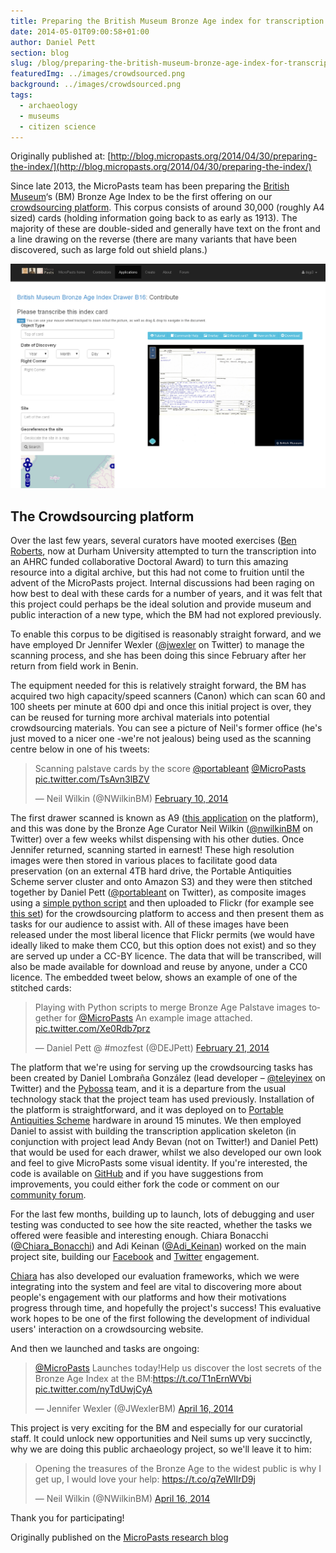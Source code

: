 ```yaml
---
title: Preparing the British Museum Bronze Age index for transcription
date: 2014-05-01T09:00:58+01:00
author: Daniel Pett
section: blog
slug: /blog/preparing-the-british-museum-bronze-age-index-for-transcription/
featuredImg: ../images/crowdsourced.png
background: ../images/crowdsourced.png
tags:
  - archaeology
  - museums
  - citizen science
---
```

Originally published at: [http://blog.micropasts.org/2014/04/30/preparing-the-index/](http://blog.micropasts.org/2014/04/30/preparing-the-index/)

Since late 2013, the MicroPasts team has been preparing the [British Museum](http://britishmuseum.org)&#8216;s (BM) Bronze Age Index to be the first offering on our [crowdsourcing platform](http://crowdsourced.micropasts.org "The MicroPasts crowd sourcing platform"). This corpus consists of around 30,000 (roughly A4 sized) cards (holding information going back to as early as 1913).  The majority of these are double-sided and generally have text on the front and a line drawing on the reverse (there are many variants that have been discovered, such as large fold out shield plans.)

![A screenshot of the crowdsourcing interface](../images/crowdsourced.png)

## The Crowdsourcing platform

Over the last few years, several curators have mooted exercises ([Ben Roberts](https://www.dur.ac.uk/archaeology/staff/?id=10573), 
now at Durham University attempted to turn the transcription into an AHRC funded collaborative Doctoral Award) to turn this amazing 
resource into a digital archive, but this had not come to fruition until the advent of the MicroPasts project. Internal 
discussions had been raging on how best to deal with these cards for a number of years, and it was felt that this project 
could perhaps be the ideal solution and provide museum and public interaction of a new type, which the BM had not explored previously.

To enable this corpus to be digitised is reasonably straight forward, and we have employed Dr Jennifer Wexler ([@jwexler](https://twitter.com/JWexlerBM "jennifer on Twitter") on Twitter) 
to manage the scanning process, and she has been doing this since February after her return from field work in Benin.

The equipment needed for this is relatively straight forward, the BM has acquired two high capacity/speed scanners (Canon) 
which can scan 60 and 100 sheets per minute at 600 dpi and once this initial project is over, they can be reused for turning 
more archival materials into potential crowdsourcing materials. You can see a picture of Neil's former office (he's just 
moved to a nicer one -we're not jealous) being used as the scanning centre below in one of his tweets:

<blockquote class="twitter-tweet">
    <p lang="en" dir="ltr">Scanning palstave cards by the score <a href="https://twitter.com/portableant?ref_src=twsrc%5Etfw">@portableant</a> <a href="https://twitter.com/MicroPasts?ref_src=twsrc%5Etfw">@MicroPasts</a> <a href="https://t.co/TsAvn3lBZV">pic.twitter.com/TsAvn3lBZV</a></p>&mdash; Neil Wilkin (@NWilkinBM) <a href="https://twitter.com/NWilkinBM/status/432912139213615104?ref_src=twsrc%5Etfw">February 10, 2014</a>
</blockquote> 

The first drawer scanned is known as A9 ([this application](http://crowdsourced.micropasts.org/app/drawA9/ "Application A9") 
on the platform), and this was done by the Bronze Age Curator Neil Wilkin ([@nwilkinBM](https://twitter.com/NWilkinBM "neil on Twitter") on Twitter) 
over a few weeks whilst dispensing with his other duties. Once Jennifer returned, scanning started in earnest! These high 
resolution images were then stored in various places to facilitate good data preservation (on an external 4TB hard drive, 
the Portable Antiquities Scheme server cluster and onto Amazon S3) and they were then stitched together by Daniel Pett 
([@portableant](http://twitter.com/portableant) on Twitter), as composite images using a [simple python script](https://github.com/findsorguk/MicroPasts-Scripts/blob/master/imageStitch.py "Github script for image stitching") 
and then uploaded to Flickr (for example see [this set](https://www.flickr.com/photos/micropasts/sets/72157641305131374/ "Flickr set")) 
for the crowdsourcing platform to access and then present them as tasks for our audience to assist with. All of these 
images have been released under the most liberal licence that Flickr permits (we would have ideally liked to make them CC0, 
but this option does not exist) and so they are served up under a CC-BY licence. The data that will be transcribed, will 
also be made available for download and reuse by anyone, under a CC0 licence. The embedded tweet below, shows an example of one of the stitched cards:

<blockquote class="twitter-tweet" data-lang="en">
    <p lang="en" dir="ltr">Playing with Python scripts to merge Bronze Age Palstave images together for <a href="https://twitter.com/MicroPasts?ref_src=twsrc%5Etfw">@MicroPasts</a> An example image attached. <a href="https://t.co/Xe0Rdb7prz">pic.twitter.com/Xe0Rdb7prz</a></p>&mdash; Daniel Pett @ #mozfest (@DEJPett) <a href="https://twitter.com/DEJPett/status/436817767983890432?ref_src=twsrc%5Etfw">February 21, 2014</a>
</blockquote>

The platform that we're using for serving up the crowdsourcing tasks has been created by Daniel Lombraña González (lead 
developer &#8211; [@teleyinex](https://twitter.com/teleyinex "Daniel's twitter profile")  on Twitter) and the 
[Pybossa](https://pybossa.com "Pybossa site") team, and it is a departure from the usual technology stack that the project 
team has used previously. Installation of the platform is straightforward, and it was deployed on to [Portable Antiquities Scheme](http://finds.org.uk) 
hardware in around 15 minutes. We then employed Daniel to assist with building the transcription application skeleton 
(in conjunction with project lead Andy Bevan (not on Twitter!) and Daniel Pett) that would be used for each drawer, whilst 
we also developed our own look and feel to give MicroPasts some visual identity. If you're interested, the code is available 
on [GitHub](https://github.com/findsorguk) and if you have suggestions from improvements, you could either fork the code or 
comment on our [community forum](https://community.micropasts,org).

For the last few months, building up to launch, lots of debugging and user testing was conducted to see how the site reacted,
whether the tasks we offered were feasible and interesting enough. Chiara Bonacchi ([@Chiara_Bonacchi](https://twitter.com/Chiara_Bonacchi)) and Adi Keinan ([@Adi_Keinan](https://twitter.com/Adi_Keinan)) worked on the main project site, building our [Facebook](http://facebook.com/micropasts) and [Twitter](http://twitter.com/micropasts) engagement.

[Chiara](https://www.ucl.ac.uk/archaeology/people/staff/bonacchi) has also developed our evaluation frameworks, which we were integrating into the system and feel are vital to discovering more about people's engagement with our platforms and how their motivations progress through time, and hopefully the project's success! This evaluative work hopes to be one of the first following the development of individual users' interaction on a crowdsourcing website.

And then we launched and tasks are ongoing:

<blockquote class="twitter-tweet" data-width="500" data-dnt="true">
  <p lang="en" dir="ltr">
    <a href="https://twitter.com/MicroPasts?ref_src=twsrc%5Etfw">@MicroPasts</a> Launches today!Help us discover the lost secrets of the Bronze Age Index at the BM:<a href="https://t.co/T1nErnWVbi">https://t.co/T1nErnWVbi</a> <a href="https://t.co/nyTdUwjCyA">pic.twitter.com/nyTdUwjCyA</a>
  </p>
  <p>
    &mdash; Jennifer Wexler (@JWexlerBM) <a href="https://twitter.com/JWexlerBM/status/456467924920721408?ref_src=twsrc%5Etfw">April 16, 2014</a>
  </p>
</blockquote>



This project is very exciting for the BM and especially for our curatorial staff. It could unlock new opportunities and Neil sums up very succinctly, why we are doing this public archaeology project, so we'll leave it to him:

<blockquote class="twitter-tweet" data-width="500" data-dnt="true">
  <p lang="en" dir="ltr">
    Opening the treasures of the Bronze Age to the widest public is why I get up, I would love your help: <a href="https://t.co/q7eWlIrD9j">https://t.co/q7eWlIrD9j</a>
  </p>
  <p>
    &mdash; Neil Wilkin (@NWilkinBM) <a href="https://twitter.com/NWilkinBM/status/456421634237140992?ref_src=twsrc%5Etfw">April 16, 2014</a>
  </p>
</blockquote>

Thank you for participating!

<div class="alert alert-dark" role="alert">
    <p>
        Originally published on the <a href="https://research.micropasts.org/2014/04/30/preparing-the-index/">MicroPasts research blog</a>
    </p>
</div>